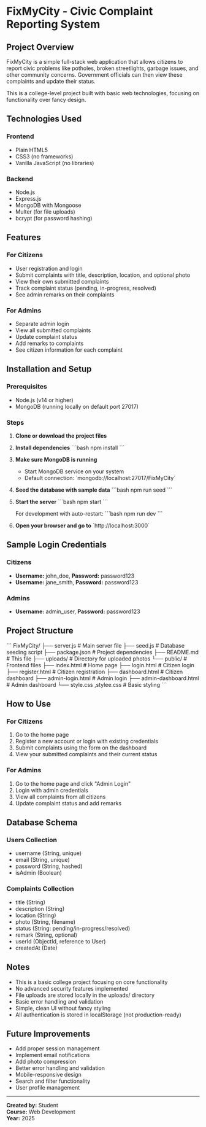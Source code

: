 # FixMyCity - Civic Complaint Reporting System

## Project Overview

FixMyCity is a simple full-stack web application that allows citizens to report civic problems like potholes, broken streetlights, garbage issues, and other community concerns. Government officials can then view these complaints and update their status.

This is a college-level project built with basic web technologies, focusing on functionality over fancy design.

## Technologies Used

### Frontend
- Plain HTML5
- CSS3 (no frameworks)
- Vanilla JavaScript (no libraries)

### Backend
- Node.js
- Express.js
- MongoDB with Mongoose
- Multer (for file uploads)
- bcrypt (for password hashing)

## Features

### For Citizens
- User registration and login
- Submit complaints with title, description, location, and optional photo
- View their own submitted complaints
- Track complaint status (pending, in-progress, resolved)
- See admin remarks on their complaints

### For Admins
- Separate admin login
- View all submitted complaints
- Update complaint status
- Add remarks to complaints
- See citizen information for each complaint

## Installation and Setup

### Prerequisites
- Node.js (v14 or higher)
- MongoDB (running locally on default port 27017)

### Steps

1. **Clone or download the project files**

2. **Install dependencies**
   \`\`\`bash
   npm install
   \`\`\`

3. **Make sure MongoDB is running**
   - Start MongoDB service on your system
   - Default connection: \`mongodb://localhost:27017/FixMyCity\`

4. **Seed the database with sample data**
   \`\`\`bash
   npm run seed
   \`\`\`

5. **Start the server**
   \`\`\`bash
   npm start
   \`\`\`
   
   For development with auto-restart:
   \`\`\`bash
   npm run dev
   \`\`\`

6. **Open your browser and go to**
   \`http://localhost:3000\`

## Sample Login Credentials

### Citizens
- **Username:** john_doe, **Password:** password123
- **Username:** jane_smith, **Password:** password123

### Admins
- **Username:** admin_user, **Password:** password123


## Project Structure

\`\`\`
FixMyCity/
├── server.js              # Main server file
├── seed.js                # Database seeding script
├── package.json           # Project dependencies
├── README.md             # This file
├── uploads/              # Directory for uploaded photos
└── public/               # Frontend files
    ├── index.html        # Home page
    ├── login.html        # Citizen login
    ├── register.html     # Citizen registration
    ├── dashboard.html    # Citizen dashboard
    ├── admin-login.html  # Admin login
    ├── admin-dashboard.html # Admin dashboard
    └── style.css ,stylee.css        # Basic styling
\`\`\`

## How to Use

### For Citizens
1. Go to the home page
2. Register a new account or login with existing credentials
3. Submit complaints using the form on the dashboard
4. View your submitted complaints and their current status

### For Admins
1. Go to the home page and click "Admin Login"
2. Login with admin credentials
3. View all complaints from all citizens
4. Update complaint status and add remarks

## Database Schema

### Users Collection
- username (String, unique)
- email (String, unique)
- password (String, hashed)
- isAdmin (Boolean)

### Complaints Collection
- title (String)
- description (String)
- location (String)
- photo (String, filename)
- status (String: pending/in-progress/resolved)
- remark (String, optional)
- userId (ObjectId, reference to User)
- createdAt (Date)

## Notes

- This is a basic college project focusing on core functionality
- No advanced security features implemented
- File uploads are stored locally in the uploads/ directory
- Basic error handling and validation
- Simple, clean UI without fancy styling
- All authentication is stored in localStorage (not production-ready)

## Future Improvements

- Add proper session management
- Implement email notifications
- Add photo compression
- Better error handling and validation
- Mobile-responsive design
- Search and filter functionality
- User profile management

---

**Created by:** Student  
**Course:** Web Development  
**Year:** 2025
